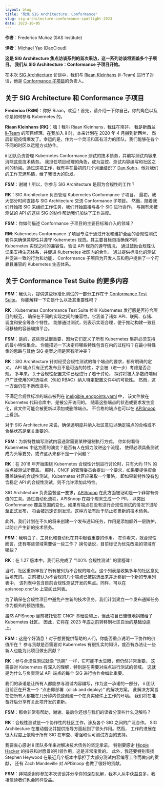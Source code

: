```yaml
---
layout: blog
title: "聚焦 SIG Architecture: Conformance"
slug: sig-architecture-conformance-spotlight-2023
date: 2023-10-05
---
```

<!--
layout: blog
title: "Spotlight on SIG Architecture: Conformance"
slug: sig-architecture-conformance-spotlight-2023
date: 2023-10-05
canonicalUrl: https://www.k8s.dev/blog/2023/10/05/sig-architecture-conformance-spotlight-2023/
-->

<!--
**Author**: Frederico Muñoz (SAS Institute)
-->
**作者**：Frederico Muñoz (SAS Institute)

**译者**：[Michael Yao](https://github.com/windsonsea) (DaoCloud)

<!--
_This is the first interview of a SIG Architecture Spotlight series
that will cover the different subprojects. We start with the SIG
Architecture: Conformance subproject_

In this [SIG
Architecture](https://github.com/kubernetes/community/blob/master/sig-architecture/README.md)
spotlight, we talked with [Riaan
Kleinhans](https://github.com/Riaankl) (ii-Team), Lead for the
[Conformance
sub-project](https://github.com/kubernetes/community/blob/master/sig-architecture/README.md#conformance-definition-1).
-->
**这是 SIG Architecture 焦点访谈系列的首次采访，这一系列访谈将涵盖多个子项目。
我们从 SIG Architecture：Conformance 子项目开始。**

在本次 [SIG Architecture](https://github.com/kubernetes/community/blob/master/sig-architecture/README.md)
访谈中，我们与 [Riaan Kleinhans](https://github.com/Riaankl) (ii-Team) 进行了对话，他是
[Conformance 子项目](https://github.com/kubernetes/community/blob/master/sig-architecture/README.md#conformance-definition-1)的负责人。

<!--
## About SIG Architecture and the Conformance subproject

**Frederico (FSM)**: Hello Riaan, and welcome! For starters, tell us a
bit about yourself, your role and how you got involved in Kubernetes.

**Riaan Kleinhans (RK)**: Hi! My name is Riaan Kleinhans and I live in
South Africa. I am the Project manager for the [ii-Team](ii.nz) in New
Zealand. When I joined ii the plan was to move to New Zealand in April
2020 and then Covid happened. Fortunately, being a flexible and
dynamic team we were able to make it work remotely and in very
different time zones.
-->
## 关于 SIG Architecture 和 Conformance 子项目

**Frederico (FSM)**：你好 Riaan，欢迎！首先，请介绍一下你自己，你的角色以及你是如何参与 Kubernetes 的。

**Riaan Kleinhans (RK)**：嗨！我叫 Riaan Kleinhans，我住在南非。
我是新西兰 [ii-Team](ii.nz) 的项目经理。在我加入 ii 时，本来计划在 2020 年 4 月搬到新西兰，
然后新冠疫情爆发了。幸运的是，作为一个灵活和富有活力的团队，我们能够在各个不同的时区以远程方式协作。

<!--
The ii team have been tasked with managing the Kubernetes Conformance
testing technical debt and writing tests to clear the technical
debt. I stepped into the role of project manager to be the link
between monitoring, test writing and the community. Through that work
I had the privilege of meeting [Dan Kohn](https://github.com/dankohn)
in those first months, his enthusiasm about the work we were doing was
a great inspiration.
-->
ii 团队负责管理 Kubernetes Conformance 测试的技术债务，并编写测试内容来消除这些技术债务。
我担任项目经理的角色，成为监控、测试内容编写和社区之间的桥梁。通过这项工作，我有幸在最初的几个月里结识了
[Dan Kohn](https://github.com/dankohn)，他对我们的工作充满热情，给了我很大的启发。

<!--
**FSM**: Thank you - so, your involvement in SIG Architecture started
because of the conformance work?

**RK**: SIG Architecture is the home for the Kubernetes Conformance
subproject. Initially, most of my interactions were directly with SIG
Architecture through the Conformance sub-project. However, as we
began organizing the work by SIG, we started engaging directly with
each individual SIG. These engagements with the SIGs that own the
untested APIs have helped us accelerate our work.
-->
**FSM**：谢谢！所以，你参与 SIG Architecture 是因为合规性的工作？

**RK**：SIG Architecture 负责管理 Kubernetes Conformance 子项目。
最初，我大部分时间直接与 SIG Architecture 交流 Conformance 子项目。
然而，随着我们开始按 SIG 来组织工作任务，我们开始直接与各个 SIG 进行协作。
与拥有未被测试的 API 的这些 SIG 的协作帮助我们加快了工作进度。

<!--
**FSM**: How would you describe the main goals and
areas of intervention of the Conformance sub-project?

**RM**: The Kubernetes Conformance sub-project focuses on guaranteeing
compatibility and adherence to the Kubernetes specification by
developing and maintaining a comprehensive conformance test suite. Its
main goals include assuring compatibility across different Kubernetes
implementations, verifying adherence to the API specification,
supporting the ecosystem by encouraging conformance certification, and
fostering collaboration within the Kubernetes community. By providing
standardised tests and promoting consistent behaviour and
functionality, the Conformance subproject ensures a reliable and
compatible Kubernetes ecosystem for developers and users alike.
-->
**FSM**：你如何描述 Conformance 子项目的主要目标和介入的领域？

**RM**: Kubernetes Conformance 子项目专注于通过开发和维护全面的合规性测试套件来确保兼容性并遵守
Kubernetes 规范。其主要目标包括确保不同 Kubernetes 实现之间的兼容性，验证 API 规范的遵守情况，
通过鼓励合规性认证来支持生态体系，并促进 Kubernetes 社区内的合作。
通过提供标准化的测试并促进一致的行为和功能，
Conformance 子项目为开发人员和用户提供了一个可靠且兼容的 Kubernetes 生态体系。

<!--
## More on the Conformance Test Suite

**FSM**: A part of providing those standardised tests is, I believe,
the [Conformance Test
Suite](https://github.com/kubernetes/community/blob/master/contributors/devel/sig-architecture/conformance-tests.md). Could
you explain what it is and its importance?

**RK**: The Kubernetes Conformance Test Suite checks if Kubernetes
distributions meet the project's specifications, ensuring
compatibility across different implementations. It covers various
features like APIs, networking, storage, scheduling, and
security. Passing the tests confirms proper implementation and
promotes a consistent and portable container orchestration platform.
-->
## 关于 Conformance Test Suite 的更多内容

**FSM**：我认为，提供这些标准化测试的一部分工作在于
[Conformance Test Suite](https://github.com/kubernetes/community/blob/master/contributors/devel/sig-architecture/conformance-tests.md)。
你能解释一下它是什么以及其重要性吗？

**RK**：Kubernetes Conformance Test Suite 检查 Kubernetes 发行版是否符合项目的规范，
确保在不同的实现之间的兼容性。它涵盖了诸如 API、联网、存储、调度和安全等各个特性。
能够通过测试，则表示实现合理，便于推动构建一致且可移植的容器编排平台。

<!--
**FSM**: Right, the tests are important in the way they define the
minimum features that any Kubernetes cluster must support. Could you
describe the process around determining which features are considered
for inclusion? Is there any tension between a more minimal approach,
and proposals from the other SIGs?

**RK**: The requirements for each endpoint that undergoes conformance
testing are clearly defined by SIG Architecture. Only API endpoints
that are generally available and non-optional features are eligible
for conformance. Over the years, there have been several discussions
regarding conformance profiles, exploring the possibility of including
optional endpoints like RBAC, which are widely used by most end users,
in specific profiles. However, this aspect is still a work in
progress.
-->
**FSM**：是的，这些测试很重要，因为它们定义了所有 Kubernetes 集群必须支持的最小特性集合。
你能描述一下决定将哪些特性包含在内的过程吗？在最小特性集的思路与其他 SIG 提案之间是否有所冲突？

**RK**：SIG Architecture 针对经受合规性测试的每个端点的要求，都有明确的定义。
API 端点只有正式发布且不是可选的特性，才会被（进一步）考虑是否合规。
多年来，关于合规性配置文件已经进行了若干讨论，
探讨将被大多数终端用户广泛使用的可选端点（例如 RBAC）纳入特定配置文件中的可能性。
然而，这一方面仍在不断改进中。

<!--
Endpoints that do not meet the conformance criteria are listed in
[ineligible_endpoints.yaml](https://github.com/kubernetes/kubernetes/blob/master/test/conformance/testdata/ineligible_endpoints.yaml),
which is publicly accessible in the Kubernetes repo. This file can be
updated to add or remove endpoints as their status or requirements
change. These ineligible endpoints are also visible on
[APISnoop](https://apisnoop.cncf.io/).

Ensuring transparency and incorporating community input regarding the
eligibility or ineligibility of endpoints is of utmost importance to
SIG Architecture.
-->
不满足合规性标准的端点被列在
[ineligible_endpoints.yaml](https://github.com/kubernetes/kubernetes/blob/master/test/conformance/testdata/ineligible_endpoints.yaml) 中，
该文件放在 Kubernetes 代码仓库中，是被公开访问的。
随着这些端点的状态或要求发生变化，此文件可能会被更新以添加或删除端点。
不合格的端点也可以在 [APISnoop](https://apisnoop.cncf.io/) 上看到。

对于 SIG Architecture 来说，确保透明度并纳入社区意见以确定端点的合格或不合格状态是至关重要的。

<!--
**FSM**: Writing tests for new features is something generally
requires some kind of enforcement. How do you see the evolution of
this in Kubernetes? Was there a specific effort to improve the process
in a way that required tests would be a first-class citizen, or was
that never an issue?

**RK**: When discussions surrounding the Kubernetes conformance
programme began in 2018, only approximately 11% of endpoints were
covered by tests. At that time, the CNCF's governing board requested
that if funding were to be provided for the work to cover missing
conformance tests, the Kubernetes Community should adopt a policy of
not allowing new features to be added unless they include conformance
tests for their stable APIs.
-->
**FSM**：为新特性编写测试内容通常需要某种强制执行方式。
你如何看待 Kubernetes 中这方面的演变？是否有人在努力改进这个流程，
使得必须具备测试成为头等要务，或许这从来都不是一个问题？

**RK**：在 2018 年开始围绕 Kubernetes 合规性计划进行讨论时，只有大约 11% 的端点被测试所覆盖。
那时，CNCF 的管理委员会提出一个要求，如果要提供资金覆盖缺失的合规性测试，Kubernetes 社区应采取一个策略，
即如果新特性没有包含稳定 API 的合规性测试，则不允许添加此特性。

<!--
SIG Architecture is responsible for stewarding this requirement, and
[APISnoop](https://apisnoop.cncf.io/) has proven to be an invaluable
tool in this regard. Through automation, APISnoop generates a pull
request every weekend to highlight any discrepancies in Conformance
coverage. If any endpoints are promoted to General Availability
without a conformance test, it will be promptly identified. This
approach helps prevent the accumulation of new technical debt.

Additionally, there are plans in the near future to create a release
informing job, which will add an additional layer to prevent any new
technical debt.
-->
SIG Architecture 负责监督这一要求，[APISnoop](https://apisnoop.cncf.io/)
在此方面被证明是一个非常有价值的工具。通过自动化流程，APISnoop 在每个周末生成一个 PR，
以突出 Conformance 覆盖范围的变化。如果有端点在没有进行合规性测试的情况下进阶至正式发布，
将会被迅速识别发现。这种方法有助于防止积累新的技术债务。

此外，我们计划在不久的将来创建一个发布通知任务，作用是添加额外一层防护，以防止产生新的技术债务。

<!--
**FSM**: I see, tooling and automation play an important role
there. What are, in your opinion, the areas that, conformance-wise,
still require some work to be done? In other words, what are the
current priority areas marked for improvement?

**RK**: We have reached the “100% Conformance Tested” milestone in
release 1.27!
-->
**FSM**：我明白了，工具化和自动化在其中起着重要的作用。
在你看来，就合规性而言，还有哪些领域需要做一些工作？
换句话说，目前标记为优先改进的领域有哪些？

**RK**：在 1.27 版本中，我们已完成了 “100% 合规性测试” 的里程碑！

<!--
At that point, the community took another look at all the endpoints
that were listed as ineligible for conformance. The list was populated
through community input over several years.  Several endpoints
that were previously deemed ineligible for conformance have been
identified and relocated to a new dedicated list, which is currently
receiving focused attention for conformance test development. Again,
that list can also be checked on apisnoop.cncf.io.
-->
当时，社区重新审视了所有被列为不合规的端点。这个列表是收集多年的社区意见后填充的。
之前被认为不合规的几个端点已被挑选出来并迁移到一个新的专用列表中，
该列表中包含目前合规性测试开发的焦点。同样，可以在 apisnoop.cncf.io 上查阅此列表。

<!--
To ensure the avoidance of new technical debt in the conformance
project, there are upcoming plans to establish a release informing job
as an additional preventive measure.

While APISnoop is currently hosted on CNCF infrastructure, the project
has been generously donated to the Kubernetes community. Consequently,
it will be transferred to community-owned infrastructure before the
end of 2023.
-->
为了确保在合规性项目中避免产生新的技术债务，我们计划建立一个发布通知任务作为额外的预防措施。

虽然 APISnoop 目前被托管在 CNCF 基础设施上，但此项目已慷慨地捐赠给了 Kubernetes 社区。
因此，它将在 2023 年底之前转移到社区自治的基础设施上。

<!--
**FSM**: That's great news! For anyone wanting to help, what are the
venues for collaboration that you would highlight? Do all of them
require solid knowledge of Kubernetes as a whole, or are there ways
someone newer to the project can contribute?

**RK**: Contributing to conformance testing is akin to the task of
"washing the dishes" – it may not be highly visible, but it remains
incredibly important. It necessitates a strong understanding of
Kubernetes, particularly in the areas where the endpoints need to be
tested. This is why working with each SIG that owns the API endpoint
being tested is so important.
-->
**FSM**：这是个好消息！对于想要提供帮助的人们，你能否重点说明一下协作的价值所在？
参与贡献是否需要对 Kubernetes 有很扎实的知识，或否有办法让一些新人也能为此项目做出贡献？

**RK**：参与合规性测试就像 "洗碗" 一样，它可能不太显眼，但仍然非常重要。
这需要对 Kubernetes 有深入的理解，特别是在需要对端点进行测试的领域。
这就是为什么与负责测试 API 端点的每个 SIG 进行协作会如此重要。

<!--
As part of our commitment to making test writing accessible to
everyone, the ii team is currently engaged in the development of a
"click and deploy" solution. This solution aims to enable anyone to
swiftly create a working environment on real hardware within
minutes. We will share updates regarding this development as soon as
we are ready.
-->
我们的承诺是让所有人都能参与测试内容编写，作为这一承诺的一部分，
ii 团队目前正在开发一个 “点击即部署（click and deploy）” 的解决方案。
此解决方案旨在使所有人都能在几分钟内快速创建一个在真实硬件上工作的环境。
我们将在准备好后分享有关此项开发的更新。

<!--
**FSM**: That's very helpful, thank you. Any final comments you would
like to share with our readers?

**RK**: Conformance testing is a collaborative community endeavour that
involves extensive cooperation among SIGs. SIG Architecture has
spearheaded the initiative and provided guidance. However, the
progress of the work relies heavily on the support of all SIGs in
reviewing, enhancing, and endorsing the tests.
-->
**FSM**：那会非常有帮助，谢谢。最后你还想与我们的读者分享些什么见解吗？

**RK**：合规性测试是一个协作性的社区工作，涉及各个 SIG 之间的广泛合作。
SIG Architecture 在推动倡议并提供指导方面起到了领头作用。然而，
工作的进展在很大程度上依赖于所有 SIG 在审查、增强和认可测试方面的支持。

<!--
I would like to extend my sincere appreciation to the ii team for
their unwavering commitment to resolving technical debt over the
years. In particular, [Hippie Hacker](https://github.com/hh)'s
guidance and stewardship of the vision has been
invaluable. Additionally, I want to give special recognition to
Stephen Heywood for shouldering the majority of the test writing
workload in recent releases, as well as to Zach Mandeville for his
contributions to APISnoop.
-->
我要衷心感谢 ii 团队多年来对解决技术债务的坚定承诺。
特别要感谢 [Hippie Hacker](https://github.com/hh) 的指导和对愿景的引领作用，这是非常宝贵的。
此外，我还要特别表扬 Stephen Heywood 在最近几个版本中承担了大部分测试内容编写工作而做出的贡献，
还有 Zach Mandeville 对 APISnoop 也做了很好的贡献。

<!--
**FSM**: Many thanks for your availability and insightful comments,
I've personally learned quite a bit with it and I'm sure our readers
will as well.
-->
**FSM**：非常感谢你参加本次访谈并分享你的深刻见解，我本人从中获益良多，我相信读者们也会同样受益。
